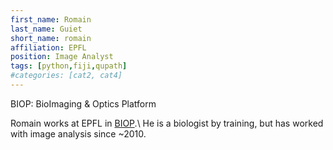 ```yaml
---
first_name: Romain
last_name: Guiet
short_name: romain
affiliation: EPFL
position: Image Analyst
tags: [python,fiji,qupath]
#categories: [cat2, cat4]
---
```

BIOP: BioImaging & Optics Platform



Romain works at EPFL in [BIOP](https://www.epfl.ch/research/facilities/ptbiop/).\\
He is a biologist by training, but has worked with image analysis since ~2010.
